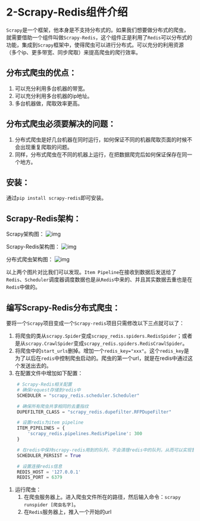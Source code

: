 # 2-Scrapy-Redis组件介绍

`Scrapy`是一个框架，他本身是不支持分布式的。如果我们想要做分布式的爬虫，就需要借助一个组件叫做`Scrapy-Redis`，这个组件正是利用了`Redis`可以分布式的功能，集成到`Scrapy`框架中，使得爬虫可以进行分布式。可以充分的利用资源（多个ip、更多带宽、同步爬取）来提高爬虫的爬行效率。

## 分布式爬虫的优点：

1. 可以充分利用多台机器的带宽。
2. 可以充分利用多台机器的ip地址。
3. 多台机器做，爬取效率更高。

## 分布式爬虫必须要解决的问题：

1. 分布式爬虫是好几台机器在同时运行，如何保证不同的机器爬取页面的时候不会出现重复爬取的问题。
2. 同样，分布式爬虫在不同的机器上运行，在把数据爬完后如何保证保存在同一个地方。

## 安装：

通过`pip install scrapy-redis`即可安装。

## Scrapy-Redis架构：

Scrapy架构图：
![img](../assets/scrapy_all.png)

Scrapy-Redis架构图：
![img](../assets/scrapy-redis.png)

分布式爬虫架构图：
![img](../assets/fenbushi.png)

以上两个图片对比我们可以发现。`Item Pipeline`在接收到数据后发送给了`Redis`、`Scheduler`调度器调度数据也是从`Redis`中来的、并且其实数据去重也是在`Redis`中做的。

## 编写Scrapy-Redis分布式爬虫：

要将一个`Scrapy`项目变成一个`Scrapy-redis`项目只需修改以下三点就可以了：

1. 将爬虫的类从`scrapy.Spider`变成`scrapy_redis.spiders.RedisSpider`；或者是从`scrapy.CrawlSpider`变成`scrapy_redis.spiders.RedisCrawlSpider`。
2. 将爬虫中的`start_urls`删掉。增加一个`redis_key="xxx"`。这个`redis_key`是为了以后在`redis`中控制爬虫启动的。爬虫的第一个url，就是在redis中通过这个发送出去的。
3. 在配置文件中增加如下配置：

```python
    # Scrapy-Redis相关配置
    # 确保request存储到redis中
    SCHEDULER = "scrapy_redis.scheduler.Scheduler"

    # 确保所有爬虫共享相同的去重指纹
    DUPEFILTER_CLASS = "scrapy_redis.dupefilter.RFPDupeFilter"

    # 设置redis为item pipeline
    ITEM_PIPELINES = {
        'scrapy_redis.pipelines.RedisPipeline': 300
    }

    # 在redis中保持scrapy-redis用到的队列，不会清理redis中的队列，从而可以实现暂停和恢复的功能。
    SCHEDULER_PERSIST = True

    # 设置连接redis信息
    REDIS_HOST = '127.0.0.1'
    REDIS_PORT = 6379
```

1. 运行爬虫：
   1. 在爬虫服务器上。进入爬虫文件所在的路径，然后输入命令：`scrapy runspider [爬虫名字]`。
   2. 在`Redis`服务器上，推入一个开始的url